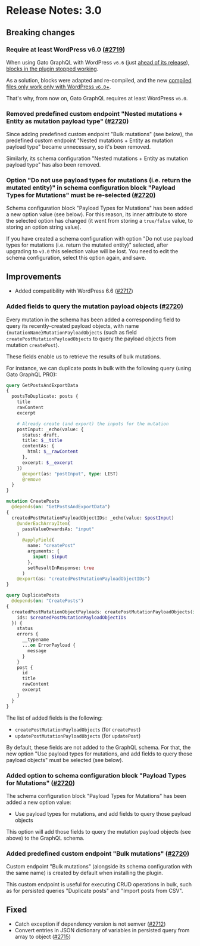 # Release Notes: 3.0

## Breaking changes

### Require at least WordPress v6.0 ([#2719](https://github.com/GatoGraphQL/GatoGraphQL/pull/2719))

When using Gato GraphQL with WordPress `v6.6` (just [ahead of its release](https://wordpress.org/news/2024/07/wordpress-6-6-rc2/)), [blocks in the plugin stopped working](https://github.com/WordPress/gutenberg/issues/63009).

As a solution, blocks were adapted and re-compiled, and the new [compiled files only work only with WordPress `v6.0`+](https://github.com/WordPress/gutenberg/issues/63135#issuecomment-2211631051).

That's why, from now on, Gato GraphQL requires at least WordPress `v6.0`.

### Removed predefined custom endpoint "Nested mutations + Entity as mutation payload type" ([#2720](https://github.com/GatoGraphQL/GatoGraphQL/pull/2720))

Since adding predefined custom endpoint "Bulk mutations" (see below), the predefined custom endpoint "Nested mutations + Entity as mutation payload type" became unnecessary, so it's been removed.

Similarly, its schema configuration "Nested mutations + Entity as mutation payload type" has also been removed.

### Option "Do not use payload types for mutations (i.e. return the mutated entity)" in schema configuration block "Payload Types for Mutations" must be re-selected ([#2720](https://github.com/GatoGraphQL/GatoGraphQL/pull/2720))

Schema configuration block "Payload Types for Mutations" has been added a new option value (see below). For this reason, its inner attribute to store the selected option has changed (it went from storing a `true/false` value, to storing an option string value).

If you have created a schema configuration with option "Do not use payload types for mutations (i.e. return the mutated entity)" selected, after upgrading to `v3.0` this selection value will be lost. You need to edit the schema configuration, select this option again, and save.

## Improvements

- Added compatibility with WordPress 6.6 ([#2717](https://github.com/GatoGraphQL/GatoGraphQL/pull/2717))

### Added fields to query the mutation payload objects ([#2720](https://github.com/GatoGraphQL/GatoGraphQL/pull/2720))

Every mutation in the schema has been added a corresponding field to query its recently-created payload objects, with name `{mutationName}MutationPayloadObjects` (such as field `createPostMutationPayloadObjects` to query the payload objects from mutation `createPost`).

These fields enable us to retrieve the results of bulk mutations.

For instance, we can duplicate posts in bulk with the following query (using Gato GraphQL PRO):

```graphql
query GetPostsAndExportData
{
  postsToDuplicate: posts {
    title
    rawContent
    excerpt

    # Already create (and export) the inputs for the mutation
    postInput: _echo(value: {
      status: draft,
      title: $__title
      contentAs: {
        html: $__rawContent
      },
      excerpt: $__excerpt
    })
      @export(as: "postInput", type: LIST)
      @remove
  }
}

mutation CreatePosts
  @depends(on: "GetPostsAndExportData")
{
  createdPostMutationPayloadObjectIDs: _echo(value: $postInput)
    @underEachArrayItem(
      passValueOnwardsAs: "input"
    )
      @applyField(
        name: "createPost"
        arguments: {
          input: $input
        },
        setResultInResponse: true
      )
    @export(as: "createdPostMutationPayloadObjectIDs")
}

query DuplicatePosts
  @depends(on: "CreatePosts")
{
  createdPostMutationObjectPayloads: createPostMutationPayloadObjects(input: {
    ids: $createdPostMutationPayloadObjectIDs
  }) {
    status
    errors {
      __typename
      ...on ErrorPayload {
        message
      }
    }
    post {
      id
      title
      rawContent
      excerpt
    }
  }
}
```

The list of added fields is the following:

- `createPostMutationPayloadObjects` (for `createPost`)
- `updatePostMutationPayloadObjects` (for `updatePost`)

By default, these fields are not added to the GraphQL schema. For that, the new option "Use payload types for mutations, and add fields to query those payload objects" must be selected (see below).

### Added option to schema configuration block "Payload Types for Mutations" ([#2720](https://github.com/GatoGraphQL/GatoGraphQL/pull/2720))

The schema configuration block "Payload Types for Mutations" has been added a new option value:

- Use payload types for mutations, and add fields to query those payload objects

This option will add those fields to query the mutation payload objects (see above) to the GraphQL schema.

### Added predefined custom endpoint "Bulk mutations" ([#2720](https://github.com/GatoGraphQL/GatoGraphQL/pull/2720))

Custom endpoint "Bulk mutations" (alongside its schema configuration with the same name) is created by default when installing the plugin.

This custom endpoint is useful for executing CRUD operations in bulk, such as for persisted queries "Duplicate posts" and "Import posts from CSV".

## Fixed

- Catch exception if dependency version is not semver ([#2712](https://github.com/GatoGraphQL/GatoGraphQL/pull/2712))
- Convert entries in JSON dictionary of variables in persisted query from array to object ([#2715](https://github.com/GatoGraphQL/GatoGraphQL/pull/2715))
